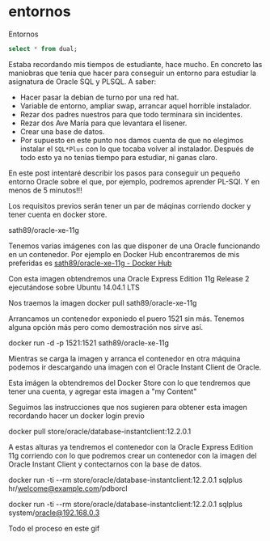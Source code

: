 # entornos

Entornos

```sql
select * from dual;
```


Estaba recordando mis tiempos de estudiante, hace mucho.
En concreto las maniobras que tenia que hacer para conseguir un entorno para estudiar la asignatura de Oracle SQL y PLSQL.
A saber:
 - Hacer pasar la debian de turno por una red hat.
 - Variable de entorno, ampliar swap, arrancar aquel horrible instalador.
 - Rezar dos padres nuestros para que todo terminara sin incidentes.
 - Rezar dos Ave María para que levantara el lisener.
 - Crear una base de datos.
 - Por supuesto en este punto nos damos cuenta de que no elegimos instalar el `SQL*Plus` con lo que tocaba volver al instalador.
Después de todo esto ya no tenias tiempo para estudiar, ni ganas claro.

En este post intentaré describir los pasos para conseguir un pequeño entorno Oracle sobre el que, por ejemplo, podremos aprender PL-SQl. Y en menos de 5 minutos!!!

Los requisitos previos serán tener un par de máqinas corriendo docker y tener cuenta en docker store.


sath89/oracle-xe-11g

Tenemos varias imágenes con las que disponer de una Oracle funcionando en un contenedor. Por ejemplo en Docker Hub encontraremos de mis preferidas es [sath89/oracle-xe-11g - Docker Hub](https://hub.docker.com/r/sath89/oracle-xe-11g/)

Con esta imagen obtendremos una Oracle Express Edition 11g Release 2 ejecutándose sobre Ubuntu 14.04.1 LTS

Nos traemos la imagen docker pull sath89/oracle-xe-11g

Arrancamos un contenedor exponiedo el puero 1521 sin más. Tenemos alguna opción más pero como demostración nos sirve así.

docker run -d -p 1521:1521 sath89/oracle-xe-11g

Mientras se carga la imagen y arranca el contenedor en otra máquina podemos ir descargando una imagen con el Oracle Instant Client de Oracle.

Esta imágen la obtendremos del Docker Store con lo que tendremos que tener una cuenta, y agregar esta imagen a "my Content"

Seguimos las instrucciones que nos sugieren para obtener esta imagen recordando hacer un docker login previo

docker pull store/oracle/database-instantclient:12.2.0.1


A estas alturas ya tendremos el contenedor con la Oracle Express Edition 11g corriendo con lo que podremos crear un contenedor con la imagen del Oracle Instant Client y contectarnos con la base de datos.

docker run -ti --rm store/oracle/database-instantclient:12.2.0.1 sqlplus hr/welcome@example.com/pdborcl


 docker run -ti --rm store/oracle/database-instantclient:12.2.0.1 sqlplus system/oracle@192.168.0.3

 Todo el proceso en este gif



